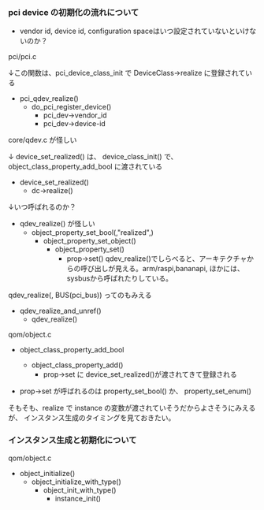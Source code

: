 

### pci device の初期化の流れについて

- vendor id, device id, configuration spaceはいつ設定されていないといけないのか？

pci/pci.c

↓この関数は、pci_device_class_init で DeviceClass->realize に登録されている
- pci_qdev_realize()
    - do_pci_register_device()
        - pci_dev->vendor_id
        - pci_dev->device-id


core/qdev.c が怪しい

↓ device_set_realized() は、 device_class_init() で、object_class_property_add_bool に渡されている
- device_set_realized()
    - dc->realize()


↓いつ呼ばれるのか？
- qdev_realize() が怪しい
    - object_property_set_bool(,"realized",)
        - object_property_set_object()
            - object_property_set()
                - prop->set()
qdev_realize()でしらべると、アーキテクチャからの呼び出しが見える。arm/raspi,bananapi,
ほかには、sysbusから呼ばれたりしている。

qdev_realize(, BUS(pci_bus)) ってのもみえる

- qdev_realize_and_unref()
    - qdev_realize()




qom/object.c

- object_class_property_add_bool
    - object_class_property_add()
        - prop->set に device_set_realized()が渡されてきて登録される

- prop->set が呼ばれるのは property_set_bool() か、 property_set_enum()


そもそも、realize で instance の変数が渡されていそうだからよさそうにみえるが、
インスタンス生成のタイミングを見ておきたい。

### インスタンス生成と初期化について

qom/object.c

- object_initialize()
    - object_initialize_with_type()
        - object_init_with_type()
            - instance_init()

